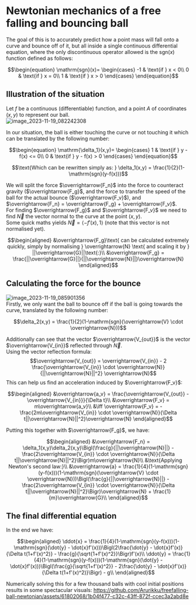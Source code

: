 # Newtonian mechanics of a free falling and bouncing ball
The goal of this is to accurately predict how a point mass will fall onto a curve and bounce off of it, but all inside a single continuous differential equation, where the only discontinuous operator allowed is the $\mathrm{sgn}(x)$ function defined as follows:
```math
\begin{equation}
\mathrm{sgn}(x)=
    \begin{cases}
        -1 & \text{if } x < 0\\
        0 & \text{if } x = 0\\
        1 & \text{if } x > 0
    \end{cases}
\end{equation}
```
## Illustration of the situation
Let $f$ be a continuous (differentiable) function, and a point $A$ of coordinates $(x, y)$ to represent our ball.\
![image_2023-11-19_082242308](https://github.com/Arurikku/freefalling-ball-newtonian/assets/61802068/246e54ee-9350-4860-bb84-1608abd391f3)

In our situation, the ball is either touching the curve or not touching it which can be translated by the following number:
```math
\begin{equation}
\mathrm{\delta_1}(x,y)=
    \begin{cases}
        1 & \text{if } y - f(x) <= 0\\
        0 & \text{if } y - f(x) > 0
    \end{cases}
\end{equation}
```
```math
\text{Which can be rewritten simply as: } \delta_1(x,y) = \frac{1}{2}(1-\mathrm{sgn}(y-f(x)))
```

We will split the force $\overrightarrow{F_n}$ into the force to counteract gravity ($\overrightarrow{F_g}$, and the force to transfer the speed of the ball for the actual bounce ($\overrightarrow{F_v}$), and $\overrightarrow{F_n} = \overrightarrow{F_g} + \overrightarrow{F_v}$.\
For finding $\overrightarrow{F_g}$ and $\overrightarrow{F_v}$ we need to find $\overrightarrow{N}$ the vector normal to the curve at the point $(x,y)$.\
Some quick maths yields $\overrightarrow{N} = \langle -f'(x), 1 \rangle$ (note that this vector is not normalised yet).
```math
\begin{aligned}
&\overrightarrow{F_g}\text{ can be calculated extremely quickly, simply by normalising } \overrightarrow{N} \text{ and scaling it by } ||\overrightarrow{G}||\text{:}\\
&\overrightarrow{F_g} = \frac{||\overrightarrow{G}||}{||\overrightarrow{N}||}\overrightarrow{N}
\end{aligned}
```

## Calculating the force for the bounce
![image_2023-11-19_085901356](https://github.com/Arurikku/freefalling-ball-newtonian/assets/61802068/25c154a0-6802-4885-b486-66cd563a66b2)\
Firstly, we only want the ball to bounce off if the ball is going towards the curve, translated by the following number:
```math
\delta_2(x,y) = \frac{1}{2}(1-\mathrm{sgn}(\overrightarrow{V} \cdot \overrightarrow{N}))
```
Additionally can see that the vector $\overrightarrow{V_{out}}$ is the vector $\overrightarrow{V_{in}}$ reflected through $\overrightarrow{N}$.\
Using the vector reflection formula:
$$\overrightarrow{V_{out}} = \overrightarrow{V_{in}} - 2 \frac{\overrightarrow{V_{in}} \cdot \overrightarrow{N}}{||\overrightarrow{N}||^2} \overrightarrow{N}$$
This can help us find an acceleration induced by $\overrightarrow{F_v}$:
```math
\begin{aligned}
&\overrightarrow{a_v} = \frac{\overrightarrow{V_{out}} - \overrightarrow{V_{in}}}{\Delta t}\\
&\overrightarrow{F_v} = m\overrightarrow{a_v}\\
&\iff \overrightarrow{F_v} = -\frac{2m\overrightarrow{V_{in}} \cdot \overrightarrow{N}}{\Delta t||\overrightarrow{N}||^2}\overrightarrow{N}
\end{aligned}
```
Putting this together with $\overrightarrow{F_g}$, we have: 
```math
\begin{aligned}
&\overrightarrow{F_n} = \delta_1(x,y)\delta_2(x,y)\Bigl(\frac{g}{||\overrightarrow{N}||} - \frac{2\overrightarrow{V_{in}} \cdot \overrightarrow{N}}{\Delta t||\overrightarrow{N}||^2}\Bigr)m\overrightarrow{N}\\
&\text{Applying Newton's second law:}\\
&\overrightarrow{a} = \frac{1}{4}(1-\mathrm{sgn}(y-f(x)))(1-\mathrm{sgn}(\overrightarrow{V} \cdot \overrightarrow{N}))\Bigl(\frac{g}{||\overrightarrow{N}||} - \frac{2\overrightarrow{V_{in}} \cdot \overrightarrow{N}}{\Delta t||\overrightarrow{N}||^2}\Bigr)\overrightarrow{N} + \frac{1}{m}\overrightarrow{G}\\
\end{aligned}
```
## The final differential equation
In the end we have:
```math
\begin{aligned}
\ddot{x} = \frac{1}{4}(1-\mathrm{sgn}(y-f(x)))(1-\mathrm{sgn}(\dot{y} - \dot{x}f'(x)))\Bigl(2\frac{\dot{y} - \dot{x}f'(x)}{\Delta t(1+f'(x)^2)} - \frac{g}{\sqrt{1+f'(x)^2}}\Bigr)f'(x)\\
\ddot{y} = \frac{1}{4}(1-\mathrm{sgn}(y-f(x)))(1-\mathrm{sgn}(\dot{y} - \dot{x}f'(x)))\Bigl(\frac{g}{\sqrt{1+f'(x)^2}} - 2\frac{\dot{y} - \dot{x}f'(x)}{\Delta t(1+f'(x)^2)}\Bigr) - g\\
\end{aligned}
```

Numerically solving this for a few thousand balls with cool initial positions results in some spectacular visuals:
https://github.com/Arurikku/freefalling-ball-newtonian/assets/61802068/1b04f477-c32c-43ff-872f-ccec3a2abd8e
